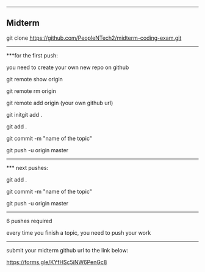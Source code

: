 -----------------------------------------------------------------
Midterm
-----------------------------------------------------------------

git clone https://github.com/PeopleNTech2/midterm-coding-exam.git

-----------------------------------------------------------------

***for the first push:

you need to create your own new repo on github

git remote show origin

git remote rm origin

git remote add origin (your own github url)

git initgit add .


git add .

git commit -m "name of the topic"

git push -u origin master

-----------------------------------------------------------------

*** next pushes:

git add .

git commit -m "name of the topic"

git push -u origin master

-----------------------------------------------------------------

6 pushes required

every time you finish a topic, you need to push your work

-----------------------------------------------------------------

submit your midterm github url to the link below:

https://forms.gle/KYfHSc5iNW6PenGc8